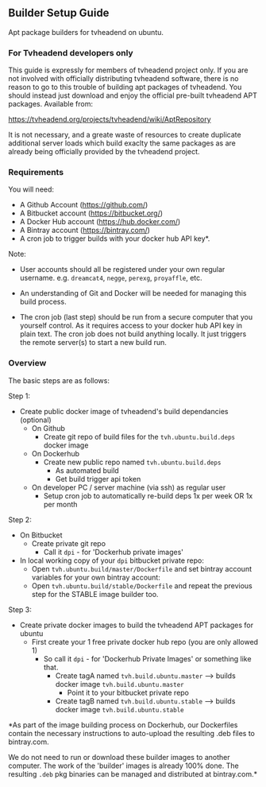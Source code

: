 ## Builder Setup Guide

Apt package builders for tvheadend on ubuntu.

### For Tvheadend developers only

This guide is expressly for members of tvheadend project only. If you are not involved with officially distributing tvheadend software, there is no reason to go to this trouble of building apt packages of tvheadend. You should instead just download and enjoy the official pre-built tvheadend APT packages. Available from:

https://tvheadend.org/projects/tvheadend/wiki/AptRepository

It is not necessary, and a greate waste of resources to create duplicate additional server loads which build exaclty the same packages as are already being officially provided by the tvheadend project.

### Requirements

You will need:

* A Github Account (https://github.com/)
* A Bitbucket account (https://bitbucket.org/)
* A Docker Hub account (https://hub.docker.com/)
* A Bintray account (https://bintray.com/)
* A cron job to trigger builds with your docker hub API key*.

Note:

* User accounts should all be registered under your own regular username. e.g. `dreamcat4`, `negge`, `perexg`, `proyaffle`, etc.

* An understanding of Git and Docker will be needed for managing this build process.

* The cron job (last step) should be run from a secure computer that you yourself control. As it requires access to your docker hub API key in plain text. The cron job does not build anything locally. It just triggers the remote server(s) to start a new build run.

### Overview

The basic steps are as follows:

Step 1:

* Create public docker image of tvheadend's build dependancies (optional)
  * On Github
    * Create git repo of build files for the `tvh.ubuntu.build.deps` docker image
  * On Dockerhub
    * Create new public repo named `tvh.ubuntu.build.deps`
      * As automated build
      * Get build trigger api token
  * On developer PC / server machine (via ssh) as regular user
    * Setup cron job to automatically re-build deps 1x per week OR 1x per month

Step 2:

* On Bitbucket
  * Create private git repo
    * Call it `dpi` - for 'Dockerhub private images'
* In local working copy of your `dpi` bitbucket private repo:
  * Open `tvh.ubuntu.build/master/Dockerfile` and set bintray account variables for your own bintray account:
  * Open `tvh.ubuntu.build/stable/Dockerfile` and repeat the previous step for the STABLE image builder too.

Step 3:

* Create private docker images to build the tvheadend APT packages for ubuntu
  * First create your 1 free private docker hub repo (you are only allowed 1)
    * So call it `dpi` - for 'Dockerhub Private Images' or something like that.
      * Create tagA named `tvh.build.ubuntu.master` --> builds docker image `tvh.build.ubuntu.master`
        * Point it to your bitbucket private repo
      * Create tagB named `tvh.build.ubuntu.stable` --> builds docker image `tvh.build.ubuntu.stable`

*As part of the image building process on Dockerhub, our Dockerfiles contain the necessary instructions to auto-upload the resulting .deb files to bintray.com.

We do not need to run or download these builder images to another computer. The work of the 'builder' images is already 100% done. The resulting `.deb` pkg binaries can be managed and distributed at bintray.com.*





